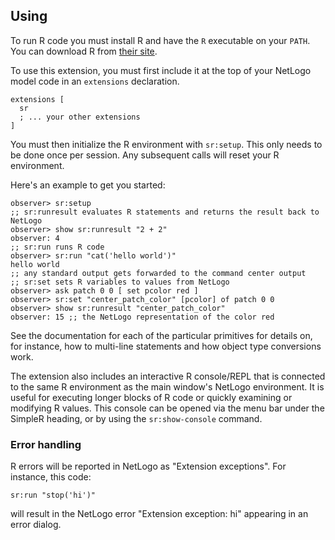 ## Using

To run R code you must install R and have the `R` executable on your `PATH`.
You can download R from [their site](https://www.r-project.org/).

To use this extension, you must first include it at the top of your NetLogo
model code in an `extensions` declaration.

```netlogo
extensions [
  sr
  ; ... your other extensions
]
```

You must then initialize the R environment with `sr:setup`.
This only needs to be done once per session.
Any subsequent calls will reset your R environment.

Here's an example to get you started:

```netlogo
observer> sr:setup
;; sr:runresult evaluates R statements and returns the result back to NetLogo
observer> show sr:runresult "2 + 2"
observer: 4
;; sr:run runs R code
observer> sr:run "cat('hello world')"
hello world
;; any standard output gets forwarded to the command center output
;; sr:set sets R variables to values from NetLogo
observer> ask patch 0 0 [ set pcolor red ]
observer> sr:set "center_patch_color" [pcolor] of patch 0 0
observer> show sr:runresult "center_patch_color"
observer: 15 ;; the NetLogo representation of the color red
```

See the documentation for each of the particular primitives for details on,
for instance, how to multi-line statements and how object type conversions work.

The extension also includes an interactive R console/REPL that is connected to
the same R environment as the main window's NetLogo environment.
It is useful for executing longer blocks of R code or quickly examining or modifying
R values.
This console can be opened via the menu bar under the SimpleR heading,
or by using the `sr:show-console` command.

### Error handling

R errors will be reported in NetLogo as "Extension exceptions". For instance, this code:

```netlogo
sr:run "stop('hi')"
```

will result in the NetLogo error "Extension exception: hi" appearing in an
error  dialog.
